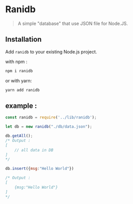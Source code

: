 # Ranidb

> A simple "database" that use JSON file for Node.JS.

## Installation
Add `ranidb` to your existing Node.js project.

with npm :
```bash
npm i ranidb
```
or with yarn:
```bash
yarn add ranidb
```

## example :

```javascript
const ranidb = require('../lib/ranidb');

let db = new ranidb("./db/data.json");

db.getAll();
/* Output :
[
    // all data in DB
]
*/

db.insert({msg:"Hello World"})

/* Output :
[
    {msg:"Hello World"}
]
*/
```